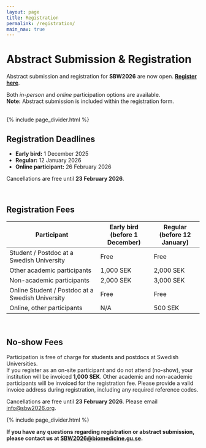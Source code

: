 ```yaml
---
layout: page
title: Registration
permalink: /registration/
main_nav: true
---
```


# Abstract Submission & Registration

Abstract submission and registration for **SBW2026** are now open.
**[Register here](https://www.lyyti.in/Swedish_Bioinformatics_Workshop_2026_4633)**.  

Both *in-person* and *online* participation options are available.  
**Note:** Abstract submission is included within the registration form.

<br>
{% include page_divider.html %}

## Registration Deadlines

- **Early bird:** 1 December 2025  
- **Regular:** 12 January 2026  
- **Online participant:** 26 February 2026  

Cancellations are free until **23 February 2026**.

<br>

## Registration Fees

<table>
  <thead>
    <tr>
      <th>Participant</th>
      <th>Early bird<br>(before 1 December)</th>
      <th>Regular<br>(before 12 January)</th>
    </tr>
  </thead>
  <tbody>
    <tr>
      <td>Student / Postdoc at a Swedish University</td>
      <td>Free</td>
      <td>Free</td>
    </tr>
    <tr>
      <td>Other academic participants</td>
      <td>1,000 SEK</td>
      <td>2,000 SEK</td>
    </tr>
    <tr>
      <td>Non-academic participants</td>
      <td>2,000 SEK</td>
      <td>3,000 SEK</td>
    </tr>
    <tr>
      <td>Online Student / Postdoc at a Swedish University</td>
      <td>Free</td>
      <td>Free</td>
    </tr>
    <tr>
      <td>Online, other participants</td>
      <td>N/A</td>
      <td>500 SEK</td>
    </tr>
  </tbody>
</table>

<br>

## No-show Fees

Participation is free of charge for students and postdocs at Swedish Universities.  
If you register as an on-site participant and do not attend (no-show), your institution will be invoiced **1,000 SEK**. Other academic and non-academic participants will be invoiced for the registration fee. Please provide a valid invoice address during registration, including any required reference codes.

Cancellations are free until **23 February 2026**. Please email <a href="mailto:info@sbw2026.org" itemprop="email">info@sbw2026.org</a>.

{% include page_divider.html %}

**If you have any questions regarding registration or abstract submission, please contact us at <a href="mailto:SBW2026@biomedicine.gu.se">SBW2026@biomedicine.gu.se</a>.**